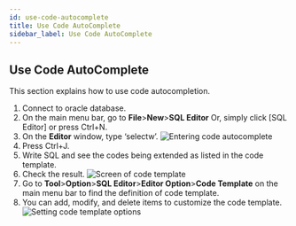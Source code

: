 ```yaml
---
id: use-code-autocomplete
title: Use Code AutoComplete
sidebar_label: Use Code AutoComplete
---
```


## Use Code AutoComplete

This section explains how to use code autocompletion.

1. Connect to oracle database.
2. On the main menu bar, go to **File**>**New**>**SQL Editor** Or, simply click [SQL Editor] or press Ctrl+N.
3. On the **Editor** window, type ‘selectw’.
![Entering code autocomplete](https://s3.ap-northeast-2.amazonaws.com/sqlgate-manual-content/FCB664AB3099BEB1A9679EF5FB9F49D9.jpg)
4. Press Ctrl+J.
5. Write SQL and see the codes being extended as listed in the code template.
6. Check the result.
![Screen of code template](https://s3.ap-northeast-2.amazonaws.com/sqlgate-manual-content/A0F6B711ABC9F94268BD6E7110F80326.jpg)
7. Go to **Tool**>**Option**>**SQL Editor**>**Editor Option**>**Code Template** on the main menu bar to find the definition of code template.
8. You can add, modify, and delete items to customize the code template.
![Setting code template options](https://s3.ap-northeast-2.amazonaws.com/sqlgate-manual-content/CBB26E43D56E9E9DF14859B8F4D6B327.jpg)
